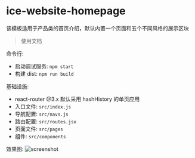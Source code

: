# ice-website-homepage

该模板适用于产品类的首页介绍，默认内置一个页面和五个不同风格的展示区块

> 使用文档

命令行:

* 启动调试服务: `npm start`
* 构建 dist: `npm run build`

基础设施:

* react-router @3.x 默认采用 hashHistory 的单页应用
* 入口文件: `src/index.js`
* 导航配置: `src/navs.js`
* 路由配置: `src/routes.jsx`
* 页面文件: `src/pages`
* 组件: `src/components`

效果图:
![screenshot](https://img.alicdn.com/tfs/TB1lvtMpQOWBuNjSsppXXXPgpXa-2840-1596.png)
